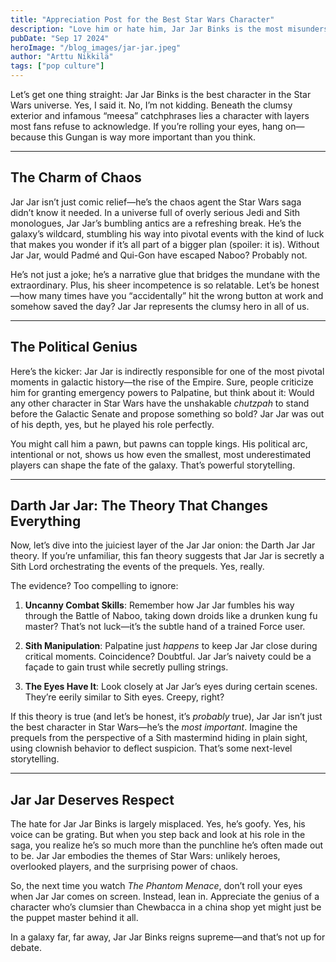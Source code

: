 ```yaml
---
title: "Appreciation Post for the Best Star Wars Character"
description: "Love him or hate him, Jar Jar Binks is the most misunderstood and brilliant character in Star Wars. Here’s why this bumbling Gungan deserves a second look—and why the Darth Jar Jar theory might just blow your mind."
pubDate: "Sep 17 2024"
heroImage: "/blog_images/jar-jar.jpeg"
author: "Arttu Nikkilä"
tags: ["pop culture"]
---
```


Let’s get one thing straight: Jar Jar Binks is the best character in the Star Wars universe. Yes, I said it. No, I’m not kidding. Beneath the clumsy exterior and infamous “meesa” catchphrases lies a character with layers most fans refuse to acknowledge. If you’re rolling your eyes, hang on—because this Gungan is way more important than you think.

---

## **The Charm of Chaos**

Jar Jar isn’t just comic relief—he’s the chaos agent the Star Wars saga didn’t know it needed. In a universe full of overly serious Jedi and Sith monologues, Jar Jar’s bumbling antics are a refreshing break. He’s the galaxy’s wildcard, stumbling his way into pivotal events with the kind of luck that makes you wonder if it’s all part of a bigger plan (spoiler: it is). Without Jar Jar, would Padmé and Qui-Gon have escaped Naboo? Probably not. 

He’s not just a joke; he’s a narrative glue that bridges the mundane with the extraordinary. Plus, his sheer incompetence is so relatable. Let’s be honest—how many times have you “accidentally” hit the wrong button at work and somehow saved the day? Jar Jar represents the clumsy hero in all of us.

---

## **The Political Genius**

Here’s the kicker: Jar Jar is indirectly responsible for one of the most pivotal moments in galactic history—the rise of the Empire. Sure, people criticize him for granting emergency powers to Palpatine, but think about it: Would any other character in Star Wars have the unshakable *chutzpah* to stand before the Galactic Senate and propose something so bold? Jar Jar was out of his depth, yes, but he played his role perfectly.

You might call him a pawn, but pawns can topple kings. His political arc, intentional or not, shows us how even the smallest, most underestimated players can shape the fate of the galaxy. That’s powerful storytelling.

---

## **Darth Jar Jar: The Theory That Changes Everything**

Now, let’s dive into the juiciest layer of the Jar Jar onion: the Darth Jar Jar theory. If you’re unfamiliar, this fan theory suggests that Jar Jar is secretly a Sith Lord orchestrating the events of the prequels. Yes, really.

The evidence? Too compelling to ignore:

1. **Uncanny Combat Skills**: Remember how Jar Jar fumbles his way through the Battle of Naboo, taking down droids like a drunken kung fu master? That’s not luck—it’s the subtle hand of a trained Force user.

2. **Sith Manipulation**: Palpatine just *happens* to keep Jar Jar close during critical moments. Coincidence? Doubtful. Jar Jar’s naivety could be a façade to gain trust while secretly pulling strings.

3. **The Eyes Have It**: Look closely at Jar Jar’s eyes during certain scenes. They’re eerily similar to Sith eyes. Creepy, right?

If this theory is true (and let’s be honest, it’s *probably* true), Jar Jar isn’t just the best character in Star Wars—he’s the *most important*. Imagine the prequels from the perspective of a Sith mastermind hiding in plain sight, using clownish behavior to deflect suspicion. That’s some next-level storytelling.

---

## **Jar Jar Deserves Respect**

The hate for Jar Jar Binks is largely misplaced. Yes, he’s goofy. Yes, his voice can be grating. But when you step back and look at his role in the saga, you realize he’s so much more than the punchline he’s often made out to be. Jar Jar embodies the themes of Star Wars: unlikely heroes, overlooked players, and the surprising power of chaos.

So, the next time you watch *The Phantom Menace*, don’t roll your eyes when Jar Jar comes on screen. Instead, lean in. Appreciate the genius of a character who’s clumsier than Chewbacca in a china shop yet might just be the puppet master behind it all.

In a galaxy far, far away, Jar Jar Binks reigns supreme—and that’s not up for debate.
